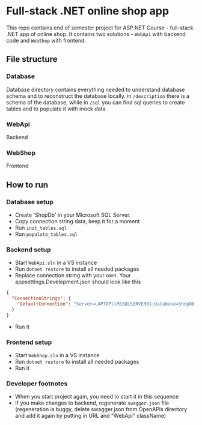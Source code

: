# Full-stack .NET online shop app
This repo contains end of semester project for ASP.NET Course - full-stack .NET app of online shop.
It contains two solutions - `WebApi` with backend code and `WebShop` with frontend.

## File structure
### Database
Database directory contains everything needed to understand database schema and to reconstruct the database locally.
in `/description` there is a schema of the database, while in `/sql` you can find sql queries to create tables and to populate it with mock data.
### WebApi
Backend
### WebShop
Frontend

## How to run
### Database setup
- Create 'ShopDb' in your Microsoft SQL Server.
- Copy connection string data, keep it for a moment
- Run `init_tables.sql`
- Run `populate_tables.sql`
### Backend setup
- Start `WebApi.sln` in a VS instance
- Run `dotnet restore` to install all needed packages
- Replace connection string with your own. Your appsettings.Development.json should look like this
```json
{
  "ConnectionStrings": {
    "DefaultConnection": "Server=LAPTOP\\MSSQLSERVER01;Database=ShopDb;Integrated Security=True;TrustServerCertificate=True;"
  }
}
```
- Run it
### Frontend setup
- Start `WebShop.sln` in a VS instance
- Run `dotnet restore` to install all needed packages
- Run it

### Developer footnotes
- When you start project again, you need to start it in this sequence
- If you make changes to backend, regenerate `swagger.json` file (regeneration is buggy, delete swagger.json from OpenAPIs directory and add it again by putting in URL and "WebApi" className)